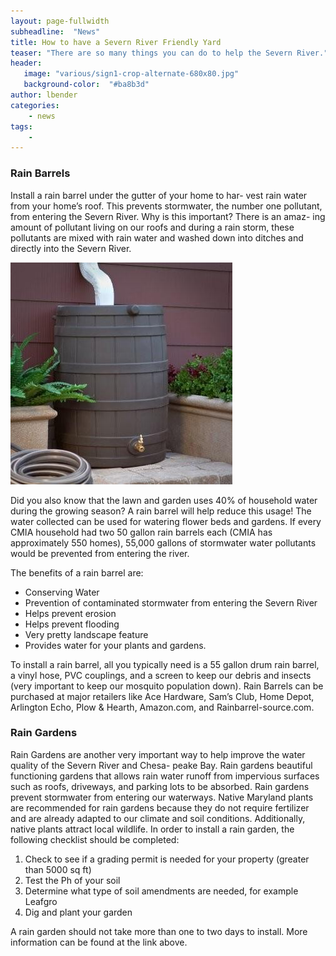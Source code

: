 ```yaml
---
layout: page-fullwidth
subheadline:  "News"
title: How to have a Severn River Friendly Yard
teaser: "There are so many things you can do to help the Severn River."
header:
   image: "various/sign1-crop-alternate-680x80.jpg"
   background-color:  "#ba8b3d"
author: lbender
categories:
    - news
tags:
    - 
---
```


### Rain Barrels
Install a rain barrel under the gutter of your home to har-
vest rain water from your home’s roof. This prevents
stormwater, the number one pollutant, from entering the
Severn River. Why is this important? There is an amaz-
ing amount of pollutant living on our roofs and during a
rain storm, these pollutants are mixed with rain water and
washed down into ditches and directly into the Severn
River.

<div class="full zoomable"><img src="/images/2014-02-05-how-to-have-a-severn-friendly-yard/rain-barrel.jpg"></div>

Did you also know that the lawn and garden uses 40% of
household water during the growing season? A rain barrel
will help reduce this usage! The water collected can be
used for watering flower beds and gardens. If every CMIA
household had two 50 gallon rain barrels each (CMIA has
approximately 550 homes), 55,000 gallons of stormwater
water pollutants would be prevented from entering the
river.

The benefits of a rain barrel are:
* Conserving Water
* Prevention of contaminated stormwater from entering the Severn River
* Helps prevent erosion
* Helps prevent flooding
* Very pretty landscape feature
* Provides water for your plants and gardens.

To install a rain barrel, all you typically need is a 55 gallon
drum rain barrel, a vinyl hose, PVC couplings, and a
screen to keep our debris
and insects (very important to keep our mosquito
population down).
Rain Barrels can be purchased at major retailers
like Ace Hardware, Sam’s
Club, Home Depot, Arlington Echo, Plow &
Hearth, Amazon.com,
and Rainbarrel-source.com.

### Rain Gardens
Rain Gardens are another very important way to help improve the water quality of the Severn River and Chesa-
peake Bay. Rain gardens beautiful functioning gardens
that allows rain water runoff from impervious surfaces
such as roofs, driveways, and parking lots to be absorbed.
Rain gardens prevent stormwater from entering our waterways. Native Maryland plants are recommended for rain
gardens because they do not require fertilizer and are already adapted to our climate and soil conditions. Additionally, native plants attract local wildlife.
In order to install a rain garden, the following checklist
should be completed:

1. Check to see if a grading permit is needed for your
property (greater than 5000 sq ft)
2. Test the Ph of your soil
3. Determine what type of soil amendments are needed, for example Leafgro
4. Dig and plant your garden

A rain garden should not take more than one to two days
to install. More information can be found at the link above.
